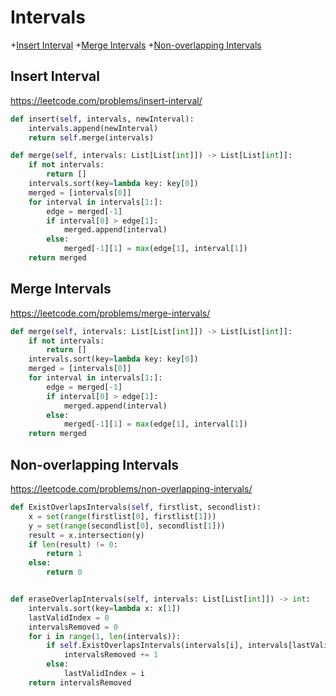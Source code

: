 # Intervals

+[Insert Interval](#insert-interval)
+[Merge Intervals](#merge-intervals)
+[Non-overlapping Intervals](#non-overlapping-intervals)
## Insert Interval

https://leetcode.com/problems/insert-interval/

```python
def insert(self, intervals, newInterval):
    intervals.append(newInterval)
    return self.merge(intervals)

def merge(self, intervals: List[List[int]]) -> List[List[int]]:
    if not intervals:
        return []
    intervals.sort(key=lambda key: key[0])
    merged = [intervals[0]]
    for interval in intervals[1:]:
        edge = merged[-1]
        if interval[0] > edge[1]:
            merged.append(interval)
        else:
            merged[-1][1] = max(edge[1], interval[1])
    return merged
```

## Merge Intervals

https://leetcode.com/problems/merge-intervals/

```python
def merge(self, intervals: List[List[int]]) -> List[List[int]]:
    if not intervals:
        return []
    intervals.sort(key=lambda key: key[0])
    merged = [intervals[0]]
    for interval in intervals[1:]:
        edge = merged[-1]
        if interval[0] > edge[1]:
            merged.append(interval)
        else:
            merged[-1][1] = max(edge[1], interval[1])
    return merged
```

## Non-overlapping Intervals

https://leetcode.com/problems/non-overlapping-intervals/

```python
def ExistOverlapsIntervals(self, firstlist, secondlist):
    x = set(range(firstlist[0], firstlist[1]))
    y = set(range(secondlist[0], secondlist[1]))
    result = x.intersection(y)
    if len(result) != 0:
        return 1
    else:
        return 0


def eraseOverlapIntervals(self, intervals: List[List[int]]) -> int:
    intervals.sort(key=lambda x: x[1])
    lastValidIndex = 0
    intervalsRemoved = 0
    for i in range(1, len(intervals)):
        if self.ExistOverlapsIntervals(intervals[i], intervals[lastValidIndex]):
            intervalsRemoved += 1
        else:
            lastValidIndex = i
    return intervalsRemoved
```